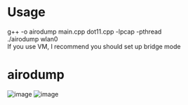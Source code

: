 # Usage
g++ -o airodump main.cpp dot11.cpp -lpcap -pthread  
./airodump wlan0  
If you use VM, I recommend you should set up bridge mode 
# airodump
![image](https://user-images.githubusercontent.com/61967756/99147869-97ad5a80-26c7-11eb-8c24-d558fb5e00c2.png)
![image](https://user-images.githubusercontent.com/61967756/99194047-6ebcc080-27c0-11eb-8ede-c0f4cc2864ac.png)
